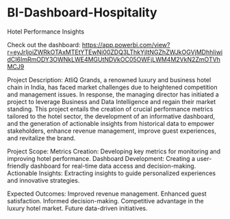# BI-Dashboard-Hospitality
Hotel Performance Insights

Check out the dashboard:
https://app.powerbi.com/view?r=eyJrIjoiZWRkOTAxMTEtYTEwNi00ZDQ3LThkYjItNGZhZWJkOGVjMDhhIiwidCI6ImRmODY3OWNkLWE4MGUtNDVkOC05OWFjLWM4M2VkN2ZmOTVhMCJ9

Project Description:
AtliQ Grands, a renowned luxury and business hotel chain in India, has faced market challenges due to heightened competition and management issues. In response, the managing director has initiated a project to leverage Business and Data Intelligence and regain their market standing.
This project entails the creation of crucial performance metrics tailored to the hotel sector, the development of an informative dashboard, and the generation of actionable insights from historical data to empower stakeholders, enhance revenue management, improve guest experiences, and revitalize the brand.

Project Scope:
Metrics Creation: Developing key metrics for monitoring and improving hotel performance.
Dashboard Development: Creating a user-friendly dashboard for real-time data access and decision-making.
Actionable Insights: Extracting insights to guide personalized experiences and innovative strategies.

Expected Outcomes:
Improved revenue management.
Enhanced guest satisfaction.
Informed decision-making.
Competitive advantage in the luxury hotel market.
Future data-driven initiatives.

